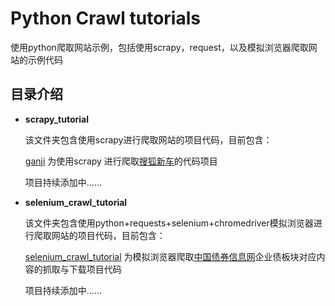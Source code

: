 Python Crawl tutorials
====================

使用python爬取网站示例，包括使用scrapy，request，以及模拟浏览器爬取网站的示例代码

## 目录介绍

- **scrapy_tutorial**
    
    该文件夹包含使用scrapy进行爬取网站的项目代码，目前包含：
    
    [ganji](https://github.com/Springzhen/python-crawl-demo/tree/master/scrapy_tutorial/ganji) 为使用scrapy 进行爬取[搜狐新车](http://db.auto.sohu.com/home/)的代码项目
    
    项目持续添加中......
    
- **selenium_crawl_tutorial**
    
    该文件夹包含使用python+requests+selenium+chromedriver模拟浏览器进行爬取网站的项目代码，目前包含：
    
    [selenium_crawl_tutorial](https://github.com/Springzhen/python-crawl-demo/tree/master/selenium_crawl_tutorial) 为模拟浏览器爬取[中国债券信息网](https://www.chinabond.com.cn/Channel/21000)企业债板块对应内容的抓取与下载项目代码
    
    项目持续添加中......
    


